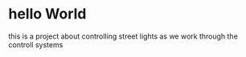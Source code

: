 # hello World
this is a project about controlling street lights as we work through the controll systems
